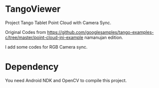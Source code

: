 # TangoViewer
Project Tango Tablet Point Cloud with Camera Sync.

Original Codes from https://github.com/googlesamples/tango-examples-c/tree/master/point-cloud-jni-example namanujan edition.

I add some codes for RGB Camera sync.

# Dependency
You need Android NDK and OpenCV to compile this project.
